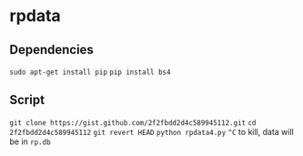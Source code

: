 # rpdata #

## Dependencies  ##
`sudo apt-get install pip`
`pip install bs4`

## Script ##
`git clone https://gist.github.com/2f2fbdd2d4c589945112.git`
`cd 2f2fbdd2d4c589945112`
`git revert HEAD`
`python rpdata4.py`
`^C` to kill, data will be in `rp.db`

